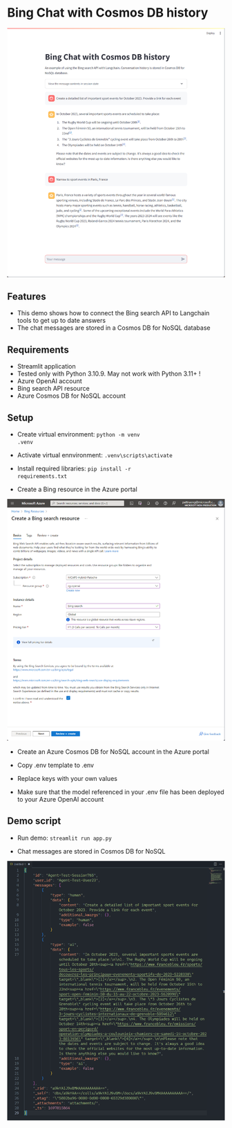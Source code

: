 # Bing Chat with Cosmos DB history

![Illustration!](bing_chat_cosmosdb_history.png)

## Features
- This demo shows how to connect the Bing search API to Langchain tools to get up to date answers
- The chat messages are stored in a Cosmos DB for NoSQL database

## Requirements
- Streamlit application
- Tested only with Python 3.10.9. May not work with Python 3.11+ !
- Azure OpenAI account
- Bing search API resource
- Azure Cosmos DB for NoSQL account


## Setup
- Create virtual environment: <code>python -m venv .venv</code>
- Activate virtual ennvironment: <code>.venv\scripts\activate</code>
- Install required libraries: <code>pip install -r requirements.txt</code>

- Create a Bing resource in the Azure portal

![Illustration!](bing_resource.png)

- Create an Azure Cosmos DB for NoSQL account in the Azure portal

- Copy .env template to .env
- Replace keys with your own values
- Make sure that the model referenced in your .env file has been deployed to your Azure OpenAI account

## Demo script
- Run demo: <code>streamlit run app.py</code>

- Chat messages are stored in Cosmos DB for NoSQL

![Illustration!](cosmosdb_history.png)